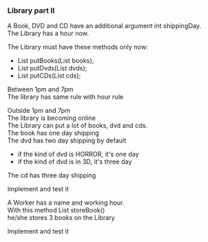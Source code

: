 ### Library part II
A Book, DVD and CD have an additional argument int shippingDay.<br/>
The Library has a hour now.<br/>

The Library must have these methods only now:<br/>
* List<Book> putBooks(List<Book> books);<br/>
* List<DVD> putDvds(List<DVD> dvds);<br/>
* List<CD> putCDs(List<CD> cds);<br/>

Between 1pm and 7pm<br/>
The library has same rule with hour rule<br/>

Outside 1pm and 7pm<br/>
The library is becoming online<br/>
The Library can put a lot of books, dvd and cds.<br/>
The book has one day shipping<br/>
The dvd has two day shipping by default<br/>
- if the kind of dvd is HORROR, it's one day<br/>
- if the kind of dvd is in 3D, it's three day<br/>

The cd has three day shipping<br/>

Implement and test it<br/>

A Worker has a name and working hour.<br/>
With this method List<Book> storeBook()<br/>
he/she stores 3 books on the Library<br/>

Implement and test it<br/>